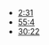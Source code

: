 - [2:31](https://quran.com/2/31)
- [55:4](https://quran.com/55/4)
- [30:22](https://quran.com/30/22)
